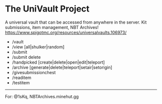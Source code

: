 # The UniVault Project
A universal vault that can be accessed from anywhere in the server.
Kit submissions, item management, NBT Archives!
https://www.spigotmc.org/resources/universalvaults.106973/

- /vault <page number>
- /view [all|shulker|random] <page number>
- /submit
- /submit delete <index>
- /handpicked [create|delete|open|edit|teleport] <handpicked kit>
- /archive [generate|delete|teleport|setair|setorigin]
- /givesubmissionchest
- /readitem
- /testitem

-----------------------------------------------------------
For: @1sKq, NBTArchives.minehut.gg
